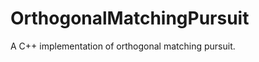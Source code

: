 OrthogonalMatchingPursuit
=========================

A C++ implementation of orthogonal matching pursuit.
